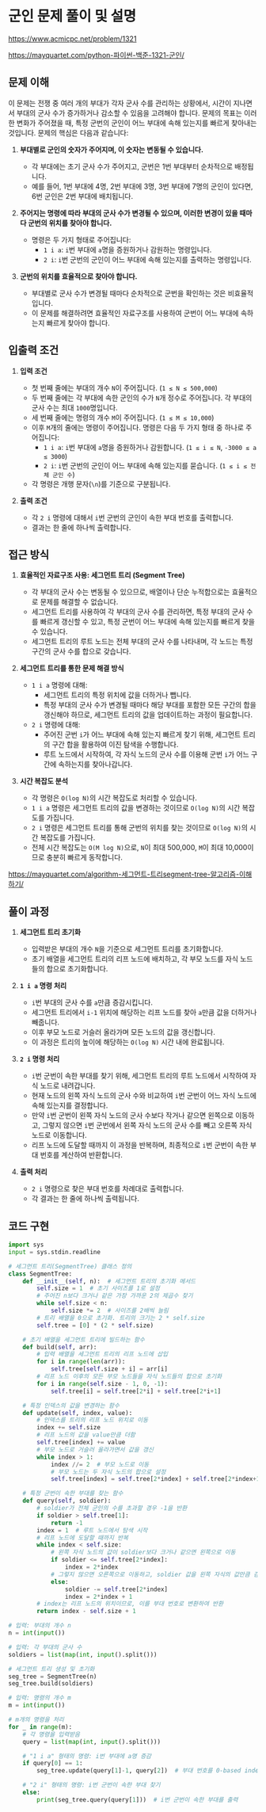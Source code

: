 # 군인 문제 풀이 및 설명

<https://www.acmicpc.net/problem/1321>

<https://mayquartet.com/python-파이썬-백준-1321-군인/>

## 문제 이해

이 문제는 전쟁 중 여러 개의 부대가 각자 군사 수를 관리하는 상황에서, 시간이 지나면서 부대의 군사 수가 증가하거나 감소할 수 있음을 고려해야 합니다. 문제의 목표는 이러한 변화가 주어졌을 때, 특정 군번의 군인이 어느 부대에 속해 있는지를 빠르게 찾아내는 것입니다. 문제의 핵심은 다음과 같습니다:

1. **부대별로 군인의 숫자가 주어지며, 이 숫자는 변동될 수 있습니다.**

   - 각 부대에는 초기 군사 수가 주어지고, 군번은 1번 부대부터 순차적으로 배정됩니다.
   - 예를 들어, 1번 부대에 4명, 2번 부대에 3명, 3번 부대에 7명의 군인이 있다면, 6번 군인은 2번 부대에 배치됩니다.

2. **주어지는 명령에 따라 부대의 군사 수가 변경될 수 있으며, 이러한 변경이 있을 때마다 군번의 위치를 찾아야 합니다.**

   - 명령은 두 가지 형태로 주어집니다:
     - `1 i a`: `i`번 부대에 `a`명을 증원하거나 감원하는 명령입니다.
     - `2 i`: `i`번 군번의 군인이 어느 부대에 속해 있는지를 출력하는 명령입니다.

3. **군번의 위치를 효율적으로 찾아야 합니다.**
   - 부대별로 군사 수가 변경될 때마다 순차적으로 군번을 확인하는 것은 비효율적입니다.
   - 이 문제를 해결하려면 효율적인 자료구조를 사용하여 군번이 어느 부대에 속하는지 빠르게 찾아야 합니다.

## 입출력 조건

1. **입력 조건**

   - 첫 번째 줄에는 부대의 개수 `N`이 주어집니다. (`1 ≤ N ≤ 500,000`)
   - 두 번째 줄에는 각 부대에 속한 군인의 수가 `N`개 정수로 주어집니다. 각 부대의 군사 수는 최대 `1000`명입니다.
   - 세 번째 줄에는 명령의 개수 `M`이 주어집니다. (`1 ≤ M ≤ 10,000`)
   - 이후 `M`개의 줄에는 명령이 주어집니다. 명령은 다음 두 가지 형태 중 하나로 주어집니다:
     - `1 i a`: `i`번 부대에 `a`명을 증원하거나 감원합니다. (`1 ≤ i ≤ N`, `-3000 ≤ a ≤ 3000`)
     - `2 i`: `i`번 군번의 군인이 어느 부대에 속해 있는지를 묻습니다. (`1 ≤ i ≤ 전체 군인 수`)
   - 각 명령은 개행 문자(`\n`)를 기준으로 구분됩니다.

2. **출력 조건**
   - 각 `2 i` 명령에 대해서 `i`번 군번의 군인이 속한 부대 번호를 출력합니다.
   - 결과는 한 줄에 하나씩 출력합니다.

## 접근 방식

1. **효율적인 자료구조 사용: 세그먼트 트리 (Segment Tree)**

   - 각 부대의 군사 수는 변동될 수 있으므로, 배열이나 단순 누적합으로는 효율적으로 문제를 해결할 수 없습니다.
   - 세그먼트 트리를 사용하여 각 부대의 군사 수를 관리하면, 특정 부대의 군사 수를 빠르게 갱신할 수 있고, 특정 군번이 어느 부대에 속해 있는지를 빠르게 찾을 수 있습니다.
   - 세그먼트 트리의 루트 노드는 전체 부대의 군사 수를 나타내며, 각 노드는 특정 구간의 군사 수를 합으로 갖습니다.

2. **세그먼트 트리를 통한 문제 해결 방식**

   - `1 i a` 명령에 대해:
     - 세그먼트 트리의 특정 위치에 값을 더하거나 뺍니다.
     - 특정 부대의 군사 수가 변경될 때마다 해당 부대를 포함한 모든 구간의 합을 갱신해야 하므로, 세그먼트 트리의 값을 업데이트하는 과정이 필요합니다.
   - `2 i` 명령에 대해:
     - 주어진 군번 `i`가 어느 부대에 속해 있는지 빠르게 찾기 위해, 세그먼트 트리의 구간 합을 활용하여 이진 탐색을 수행합니다.
     - 루트 노드에서 시작하여, 각 자식 노드의 군사 수를 이용해 군번 `i`가 어느 구간에 속하는지를 찾아나갑니다.

3. **시간 복잡도 분석**
   - 각 명령은 `O(log N)`의 시간 복잡도로 처리할 수 있습니다.
   - `1 i a` 명령은 세그먼트 트리의 값을 변경하는 것이므로 `O(log N)`의 시간 복잡도를 가집니다.
   - `2 i` 명령은 세그먼트 트리를 통해 군번의 위치를 찾는 것이므로 `O(log N)`의 시간 복잡도를 가집니다.
   - 전체 시간 복잡도는 `O(M log N)`으로, `N`이 최대 500,000, `M`이 최대 10,000이므로 충분히 빠르게 동작합니다.

<https://mayquartet.com/algorithm-세그먼트-트리segment-tree-알고리즘-이해하기/>

## 풀이 과정

1. **세그먼트 트리 초기화**

   - 입력받은 부대의 개수 `N`을 기준으로 세그먼트 트리를 초기화합니다.
   - 초기 배열을 세그먼트 트리의 리프 노드에 배치하고, 각 부모 노드를 자식 노드들의 합으로 초기화합니다.

2. **`1 i a` 명령 처리**

   - `i`번 부대의 군사 수를 `a`만큼 증감시킵니다.
   - 세그먼트 트리에서 `i-1` 위치에 해당하는 리프 노드를 찾아 `a`만큼 값을 더하거나 빼줍니다.
   - 이후 부모 노드로 거슬러 올라가며 모든 노드의 값을 갱신합니다.
   - 이 과정은 트리의 높이에 해당하는 `O(log N)` 시간 내에 완료됩니다.

3. **`2 i` 명령 처리**

   - `i`번 군번이 속한 부대를 찾기 위해, 세그먼트 트리의 루트 노드에서 시작하여 자식 노드로 내려갑니다.
   - 현재 노드의 왼쪽 자식 노드의 군사 수와 비교하여 `i`번 군번이 어느 자식 노드에 속해 있는지를 결정합니다.
   - 만약 `i`번 군번이 왼쪽 자식 노드의 군사 수보다 작거나 같으면 왼쪽으로 이동하고, 그렇지 않으면 `i`번 군번에서 왼쪽 자식 노드의 군사 수를 빼고 오른쪽 자식 노드로 이동합니다.
   - 리프 노드에 도달할 때까지 이 과정을 반복하며, 최종적으로 `i`번 군번이 속한 부대 번호를 계산하여 반환합니다.

4. **출력 처리**
   - `2 i` 명령으로 찾은 부대 번호를 차례대로 출력합니다.
   - 각 결과는 한 줄에 하나씩 출력됩니다.

## 코드 구현

```python
import sys
input = sys.stdin.readline

# 세그먼트 트리(SegmentTree) 클래스 정의
class SegmentTree:
    def __init__(self, n):  # 세그먼트 트리의 초기화 메서드
        self.size = 1  # 초기 사이즈를 1로 설정
        # 주어진 n보다 크거나 같은 가장 가까운 2의 제곱수 찾기
        while self.size < n:
            self.size *= 2  # 사이즈를 2배씩 늘림
        # 트리 배열을 0으로 초기화. 트리의 크기는 2 * self.size
        self.tree = [0] * (2 * self.size)

    # 초기 배열을 세그먼트 트리에 빌드하는 함수
    def build(self, arr):
        # 입력 배열을 세그먼트 트리의 리프 노드에 삽입
        for i in range(len(arr)):
            self.tree[self.size + i] = arr[i]
        # 리프 노드 이후의 모든 부모 노드들을 자식 노드들의 합으로 초기화
        for i in range(self.size - 1, 0, -1):
            self.tree[i] = self.tree[2*i] + self.tree[2*i+1]

    # 특정 인덱스의 값을 변경하는 함수
    def update(self, index, value):
        # 인덱스를 트리의 리프 노드 위치로 이동
        index += self.size
        # 리프 노드의 값을 value만큼 더함
        self.tree[index] += value
        # 부모 노드로 거슬러 올라가면서 값을 갱신
        while index > 1:
            index //= 2  # 부모 노드로 이동
            # 부모 노드는 두 자식 노드의 합으로 설정
            self.tree[index] = self.tree[2*index] + self.tree[2*index+1]

    # 특정 군번이 속한 부대를 찾는 함수
    def query(self, soldier):
        # soldier가 전체 군인의 수를 초과할 경우 -1을 반환
        if soldier > self.tree[1]:
            return -1
        index = 1  # 루트 노드에서 탐색 시작
        # 리프 노드에 도달할 때까지 반복
        while index < self.size:
            # 왼쪽 자식 노드의 값이 soldier보다 크거나 같으면 왼쪽으로 이동
            if soldier <= self.tree[2*index]:
                index = 2*index
            # 그렇지 않으면 오른쪽으로 이동하고, soldier 값을 왼쪽 자식의 값만큼 감소
            else:
                soldier -= self.tree[2*index]
                index = 2*index + 1
        # index는 리프 노드의 위치이므로, 이를 부대 번호로 변환하여 반환
        return index - self.size + 1

# 입력: 부대의 개수 n
n = int(input())

# 입력: 각 부대의 군사 수
soldiers = list(map(int, input().split()))

# 세그먼트 트리 생성 및 초기화
seg_tree = SegmentTree(n)
seg_tree.build(soldiers)

# 입력: 명령의 개수 m
m = int(input())

# m개의 명령을 처리
for _ in range(m):
    # 각 명령을 입력받음
    query = list(map(int, input().split()))

    # "1 i a" 형태의 명령: i번 부대에 a명 증감
    if query[0] == 1:
        seg_tree.update(query[1]-1, query[2])  # 부대 번호를 0-based index로 변환하여 업데이트

    # "2 i" 형태의 명령: i번 군번이 속한 부대 찾기
    else:
        print(seg_tree.query(query[1]))  # i번 군번이 속한 부대를 출력
```
